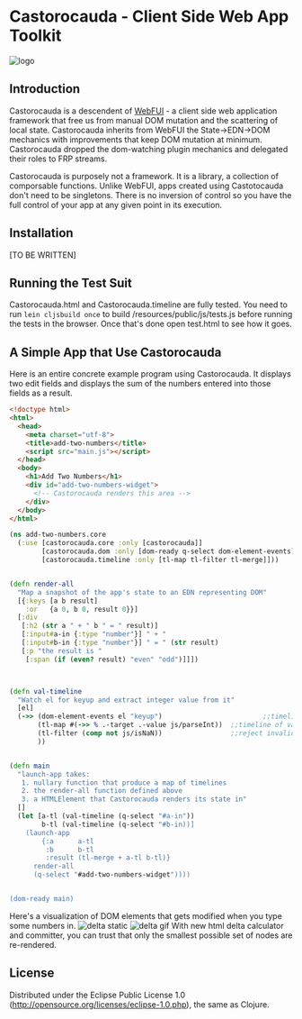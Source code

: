 # Castorocauda - Client Side Web App Toolkit

![logo](http://d3j5vwomefv46c.cloudfront.net/photos/large/795746565.jpg)

## Introduction

Castorocauda is a descendent of [WebFUI](http://d3j5vwomefv46c.cloudfront.net/photos/large/795746565.jpg) -  a client side web application framework that free us from manual DOM mutation and the scattering of local state. Castorocauda inherits from WebFUI the State->EDN->DOM mechanics with improvements that keep DOM mutation at minimum. Castorocauda dropped the dom-watching plugin mechanics and delegated their roles to FRP streams.

Castorocauda is purposely not a framework. It is a library, a collection of comporsable functions. Unlike WebFUI, apps created using Castotocauda don't need to be singletons. There is no inversion of control so you have the full control of your app at any given point in its execution.

## Installation

[TO BE WRITTEN]


## Running the Test Suit

Castorocauda.html and Castorocauda.timeline are fully tested. You need to run `lein cljsbuild once` to build /resources/public/js/tests.js before running the tests in the browser. Once that's done open test.html to see how it goes.


## A Simple App that Use Castorocauda

Here is an entire concrete example program using Castorocauda. It displays two edit fields and displays the sum of the numbers entered into those fields as a result.

```html
<!doctype html>
<html>
  <head>
    <meta charset="utf-8">
    <title>add-two-numbers</title>
    <script src="main.js"></script>
  </head>
  <body>
    <h1>Add Two Numbers</h1>
    <div id="add-two-numbers-widget">
      <!-- Castorocauda renders this area -->
    </div>
  </body>
</html>
```


```clojure
(ns add-two-numbers.core
  (:use [castorocauda.core :only [castorocauda]]
        [castorocauda.dom :only [dom-ready q-select dom-element-events]]
        [castorocauda.timeline :only [tl-map tl-filter tl-merge]]))


(defn render-all
  "Map a snapshot of the app's state to an EDN representing DOM"
  [{:keys [a b result]
    :or   {a 0, b 0, result 0}}]
  [:div
   [:h2 (str a " + " b " = " result)]
   [:input#a-in {:type "number"}] " + "
   [:input#b-in {:type "number"}] " = " (str result)
   [:p "the result is "
    [:span (if (even? result) "even" "odd")]]])



(defn val-timeline
  "Watch el for keyup and extract integer value from it"
  [el]
  (->> (dom-element-events el "keyup")                         ;;timeline of keyup
       (tl-map #(->> % .-target .-value js/parseInt))  ;;timeline of values
       (tl-filter (comp not js/isNaN))                 ;;reject invalid values
       ))


(defn main
  "launch-app takes:
   1. nullary function that produce a map of timelines
   2. the render-all function defined above
   3. a HTMLElement that Castorocauda renders its state in"
  []
  (let [a-tl (val-timeline (q-select "#a-in"))
        b-tl (val-timeline (q-select "#b-in))]
    (launch-app
        {:a      a-tl
         :b      b-tl
         :result (tl-merge + a-tl b-tl)}
      render-all
      (q-select "#add-two-numbers-widget"))))


(dom-ready main)
```

Here's a visualization of DOM elements that gets modified when you type some numbers in.
![delta static](https://rawgithub.com/ympbyc/castorocauda/rewrite/resources/public/images/castorocauda1.png)
![delta gif](https://rawgithub.com/ympbyc/castorocauda/rewrite/resources/public/images/Castorocauda3.gif)
With new html delta calculator and committer, you can trust that only the smallest possible set of nodes are re-rendered.


## License

Distributed under the Eclipse Public License 1.0 (http://opensource.org/licenses/eclipse-1.0.php), the same as Clojure.
